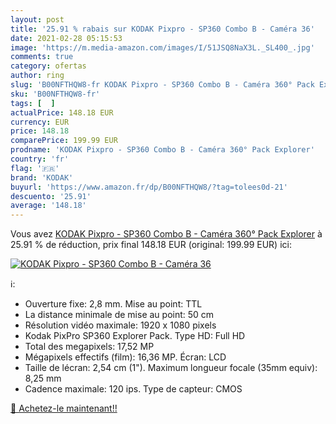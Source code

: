 ```yaml
---
layout: post
title: '25.91 % rabais sur KODAK Pixpro - SP360 Combo B - Caméra 36'
date: 2021-02-28 05:15:53
image: 'https://m.media-amazon.com/images/I/51JSQ8NaX3L._SL400_.jpg'
comments: true
category: ofertas
author: ring
slug: 'B00NFTHQW8-fr KODAK Pixpro - SP360 Combo B - Caméra 360° Pack Explorer'
sku: 'B00NFTHQW8-fr'
tags: [  ]
actualPrice: 148.18 EUR
currency: EUR
price: 148.18
comparePrice: 199.99 EUR
prodname: 'KODAK Pixpro - SP360 Combo B - Caméra 360° Pack Explorer'
country: 'fr'
flag: '🇫🇷'
brand: 'KODAK'
buyurl: 'https://www.amazon.fr/dp/B00NFTHQW8/?tag=tolees0d-21'
descuento: '25.91'
average: '148.18'
---
```


Vous avez [KODAK Pixpro - SP360 Combo B - Caméra 360° Pack Explorer](https://www.amazon.fr/dp/B00NFTHQW8/?tag=tolees0d-21)  à  25.91 % de réduction, prix final  148.18 EUR (original: 199.99 EUR) ici:

[![KODAK Pixpro - SP360 Combo B - Caméra 36](https://m.media-amazon.com/images/I/51JSQ8NaX3L._SL400_.jpg)](https://www.amazon.fr/dp/B00NFTHQW8/?tag=tolees0d-21)

ℹ️:

- Ouverture fixe: 2,8 mm. Mise au point: TTL
- La distance minimale de mise au point: 50 cm
- Résolution vidéo maximale: 1920 x 1080 pixels
- Kodak PixPro SP360 Explorer Pack. Type HD: Full HD
- Total des megapixels: 17,52 MP
- Mégapixels effectifs (film): 16,36 MP. Écran: LCD
- Taille de lécran: 2,54 cm (1"). Maximum longueur focale (35mm equiv): 8,25 mm
- Cadence maximale: 120 ips. Type de capteur: CMOS

[🛒 Achetez-le maintenant!!](https://www.amazon.fr/dp/B00NFTHQW8/?tag=tolees0d-21)
